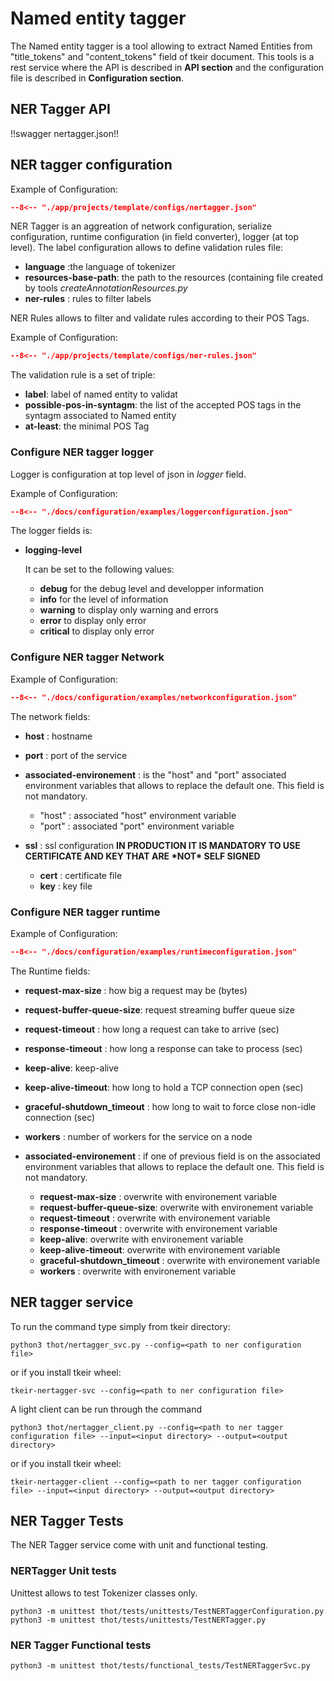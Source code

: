 # Named entity tagger

The Named entity tagger is a tool allowing to extract Named Entities from "title_tokens" and "content_tokens" field of tkeir document.
This tools is a rest service where the API is described in **API section** and the configuration file is described in **Configuration section**.

## NER Tagger API

!!swagger nertagger.json!!

## NER tagger configuration

Example of Configuration:

```json title="ner.json"
--8<-- "./app/projects/template/configs/nertagger.json"
```

NER Tagger is an aggreation of network configuration, serialize configuration, runtime configuration (in field converter), logger (at top level).
The label configuration allows to define validation rules file:

- **language** :the language of tokenizer
- **resources-base-path**: the path to the resources (containing file created by tools *createAnnotationResources.py*
- **ner-rules** : rules to filter labels

NER Rules allows to filter and validate rules according to their POS Tags.

Example of Configuration:


```json title="indexing.json"
--8<-- "./app/projects/template/configs/ner-rules.json"
```

The validation rule is a set of triple:

- **label**: label of named entity to validat
- **possible-pos-in-syntagm**: the list of the accepted POS tags in the syntagm associated to Named entity
- **at-least**: the minimal POS Tag

### Configure NER tagger logger

Logger is configuration at top level of json in *logger* field.

Example of Configuration:

```json title="logger configuration"
--8<-- "./docs/configuration/examples/loggerconfiguration.json"
```

The logger fields is:

- **logging-level**

  It can be set to the following values:

  - **debug** for the debug level and developper information
  - **info** for the level of information
  - **warning** to display only warning and errors
  - **error** to display only error
  - **critical** to display only error

### Configure NER tagger Network

Example of Configuration:

```json title="network configuration"
--8<-- "./docs/configuration/examples/networkconfiguration.json"
```

The network fields:

- **host** : hostname

- **port** : port of the service

- **associated-environement** : is the "host" and "port" associated environment variables that allows to replace the default one. This field is not mandatory.

  - "host" : associated "host" environment variable
  - "port" : associated "port" environment variable

- **ssl** : ssl configuration **IN PRODUCTION IT IS MANDATORY TO USE CERTIFICATE AND KEY THAT ARE \*NOT\* SELF SIGNED**

  - **cert** : certificate file
  - **key** : key file



### Configure NER tagger runtime

Example of Configuration:

```json title="network configuration"
--8<-- "./docs/configuration/examples/runtimeconfiguration.json"
```

The Runtime fields:

- **request-max-size** : how big a request may be (bytes)

- **request-buffer-queue-size**: request streaming buffer queue size

- **request-timeout** : how long a request can take to arrive (sec)

- **response-timeout** : how long a response can take to process (sec)

- **keep-alive**: keep-alive

- **keep-alive-timeout**: how long to hold a TCP connection open (sec)

- **graceful-shutdown_timeout** : how long to wait to force close non-idle connection (sec)

- **workers** : number of workers for the service on a node

- **associated-environement** : if one of previous field is on the associated environment variables that allows to replace the  default one. This field is not mandatory.

  - **request-max-size** : overwrite with environement variable
  - **request-buffer-queue-size**: overwrite with environement variable
  - **request-timeout** : overwrite with environement variable
  - **response-timeout** : overwrite with environement variable
  - **keep-alive**: overwrite with environement variable
  - **keep-alive-timeout**: overwrite with environement variable
  - **graceful-shutdown_timeout** : overwrite with environement variable
  - **workers** : overwrite with environement variable

## NER tagger service

To run the command type simply from tkeir directory:

```shell
python3 thot/nertagger_svc.py --config=<path to ner configuration file>
```

or if you install tkeir wheel:

```shell
tkeir-nertagger-svc --config=<path to ner configuration file>
```

A light client can be run through the command

```shell
python3 thot/nertagger_client.py --config=<path to ner tagger configuration file> --input=<input directory> --output=<output directory>
```

or if you install tkeir wheel:

```shell
tkeir-nertagger-client --config=<path to ner tagger configuration file> --input=<input directory> --output=<output directory>
```


## NER Tagger Tests

The NER Tagger service come with unit and functional testing.

### NERTagger Unit tests

Unittest allows to test Tokenizer classes only.

```shell
python3 -m unittest thot/tests/unittests/TestNERTaggerConfiguration.py
python3 -m unittest thot/tests/unittests/TestNERTagger.py
```

### NER Tagger Functional tests

```shell
python3 -m unittest thot/tests/functional_tests/TestNERTaggerSvc.py
```
